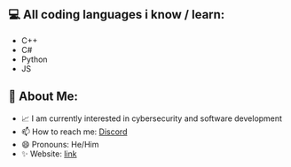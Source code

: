 ## 💻 All coding languages i know / learn:

- C++
- C#
- Python
- JS

## 👻 About Me:

- 📈 I am currently interested in cybersecurity and software development
- 📫 How to reach me: [Discord](https://discordapp.com/users/1177226828151259176)
- 😄 Pronouns: He/Him
- ✨ Website: [link](https://waix1337.xyz)
